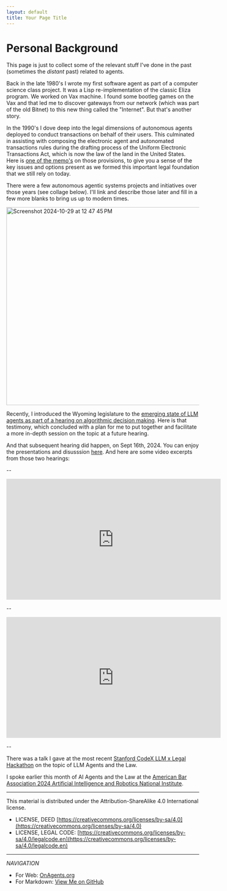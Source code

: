 ```yaml
---
layout: default
title: Your Page Title
---
```


# Personal Background

This page is just to collect some of the relevant stuff I've done in the past (sometimes the *distant* past) related to agents.

Back in the late 1980's I wrote my first software agent as part of a computer science class project.  It was a Lisp re-implementation of the classic Eliza program.  We worked on Vax machine.  I found some bootleg games on the Vax and that led me to discover gateways from our network (which was part of the old Bitnet) to this new thing called the "Internet".  But that's another story.

In the 1990's I dove deep into the legal dimensions of autonomous agents deployed to conduct transactions on behalf of their users.  This culminated in assisting with composing the electronic agent and autonomated transactions rules during the drafting process of the Uniform Electronic Transactions Act, which is now the law of the land in the United States.  Here is [one of the memo's](https://github.com/dazzaji/onagents/blob/main/docs/materials/0_report.htm-fullSize.pdf) on those provisions, to give you a sense of the key issues and options present as we formed this important legal foundation that we still rely on today.

There were a few autonomous agentic systems projects and initiatives over those years (see collage below).  I'll link and describe those later and fill in a few more blanks to bring us up to modern times.

<img width="516" alt="Screenshot 2024-10-29 at 12 47 45 PM" src="https://github.com/user-attachments/assets/49fb3965-dd0d-4984-98ea-e13a9a552d84">


Recently, I introduced the Wyoming legislature to the [emerging state of LLM agents as part of a hearing on algorithmic decision making](https://www.dazzagreenwood.com/p/testimony-on-agentic-ai-systems-and).  Here is that testimony, which concluded with a plan for me to put together and facilitate a more in-depth session on the topic at a future hearing.

And that subsequent hearing did happen, on Sept 16th, 2024.  You can enjoy the presentations and disusssion [here](https://www.dazzagreenwood.com/p/legislative-hearing-on-llm-agents).  And here are some video excerpts from those two hearings:

--

<iframe width="560" height="315" src="https://www.youtube.com/embed/zqAnASDf7mQ?si=N2co6q3MjI_okjcr" title="YouTube video player" frameborder="0" allow="accelerometer; autoplay; clipboard-write; encrypted-media; gyroscope; picture-in-picture; web-share" referrerpolicy="strict-origin-when-cross-origin" allowfullscreen></iframe>

-- 
<iframe width="560" height="315" src="https://www.youtube.com/embed/vQ1EqJMVBbE?si=z5U81m8hTxeBxF2O" title="YouTube video player" frameborder="0" allow="accelerometer; autoplay; clipboard-write; encrypted-media; gyroscope; picture-in-picture; web-share" referrerpolicy="strict-origin-when-cross-origin" allowfullscreen></iframe>

-- 

There was a talk I gave at the most recent [Stanford CodeX LLM x Legal Hackathon](https://law.stanford.edu/event/llm-x-law-hackathon-stanford-4) on the topic of LLM Agents and the Law.

I spoke earlier this month of AI Agents and the Law at the [American Bar Association 2024 Artificial Intelligence and Robotics National Institute](https://www.americanbar.org/groups/science_technology/events_cle/scitech-air-ni).


_____

This material is distributed under the Attribution-ShareAlike 4.0 International license.

* LICENSE, DEED [https://creativecommons.org/licenses/by-sa/4.0](https://creativecommons.org/licenses/by-sa/4.0)
* LICENSE, LEGAL CODE: [https://creativecommons.org/licenses/by-sa/4.0/legalcode.en](https://creativecommons.org/licenses/by-sa/4.0/legalcode.en)

------

*NAVIGATION*

* For Web: [OnAgents.org](https://onagents.org)
* For Markdown: [View Me on GitHub](https://github.com/dazzaji/onagents/tree/main/docs)
